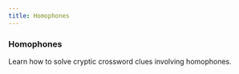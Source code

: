 ```yaml
---
title: Homophones
---
```


### Homophones

Learn how to solve cryptic crossword clues involving homophones.
